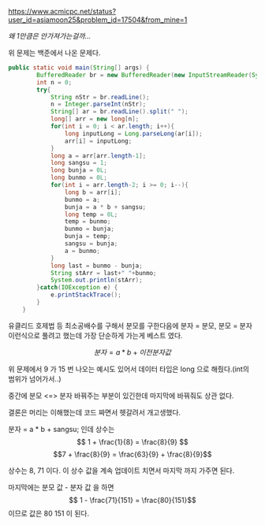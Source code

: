 https://www.acmicpc.net/status?user_id=asiamoon25&problem_id=17504&from_mine=1


_왜 1만큼은 안가져가는걸까..._


위 문제는 백준에서 나온 문제다.


```java
public static void main(String[] args) {
        BufferedReader br = new BufferedReader(new InputStreamReader(System.in));
        int n = 0;
        try{
            String nStr = br.readLine();
            n = Integer.parseInt(nStr);
            String[] ar = br.readLine().split(" ");
            long[] arr = new long[n];
            for(int i = 0; i < ar.length; i++){
                long inputLong = Long.parseLong(ar[i]);
                arr[i] = inputLong;
            }
            long a = arr[arr.length-1];
            long sangsu = 1;
            long bunja = 0L;
            long bunmo = 0L;
            for(int i = arr.length-2; i >= 0; i--){
                long b = arr[i];
                bunmo = a;
                bunja = a * b + sangsu;
                long temp = 0L;
                temp = bunmo;
                bunmo = bunja;
                bunja = temp;
                sangsu = bunja;
                a = bunmo;
            }
            long last = bunmo - bunja;
            String stArr = last+" "+bunmo;
            System.out.println(stArr);
        }catch(IOException e) {
            e.printStackTrace();
        }
    }
```

유클리드 호제법 등 최소공배수를 구해서 분모를 구한다음에 분자 = 분모, 분모 = 분자 이런식으로 풀려고 했는데 가장 단순하게 가는게 베스트 였다.

$$ 
분자 =  a * b + 이전 분자 값
$$


위 문제에서 9 가 15 번 나오는 예시도 있어서 데이터 타입은 long 으로 해줬다.(int의 범위가 넘어가서..)

중간에 분모 <=> 분자 바꿔주는 부분이 있긴한데 마지막에 바꿔줘도 상관 없다.

결론은 머리는 이해했는데 코드 짜면서 헷갈려서 개고생했다.

분자 = a * b + sangsu; 인데 상수는
$$
1 + \frac{1}{8} = \frac{8}{9}
$$
$$7 + \frac{8}{9} = \frac{63}{9} + \frac{8}{9}$$

상수는 8, 71 이다. 이 상수 값을 계속 업데이트 치면서 마지막 까지 가주면 된다.

마지막에는 분모 값 - 분자 값 을 하면
$$ 1 - \frac{71}{151} = \frac{80}{151}$$
이므로 값은 80 151 이 된다.